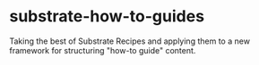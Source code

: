 # substrate-how-to-guides
Taking the best of Substrate Recipes and applying them to a new framework for structuring "how-to guide" content. 
